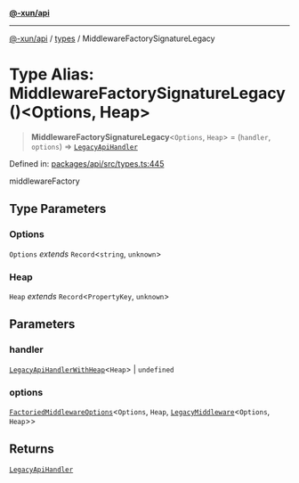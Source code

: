 [**@-xun/api**](../../README.md)

***

[@-xun/api](../../README.md) / [types](../README.md) / MiddlewareFactorySignatureLegacy

# Type Alias: MiddlewareFactorySignatureLegacy()\<Options, Heap\>

> **MiddlewareFactorySignatureLegacy**\<`Options`, `Heap`\> = (`handler`, `options`) => [`LegacyApiHandler`](LegacyApiHandler.md)

Defined in: [packages/api/src/types.ts:445](https://github.com/Xunnamius/api-utils/blob/e344f26c2c71ff2ab26a4bf6ee6f0fc1cb9a441b/packages/api/src/types.ts#L445)

middlewareFactory

## Type Parameters

### Options

`Options` *extends* `Record`\<`string`, `unknown`\>

### Heap

`Heap` *extends* `Record`\<`PropertyKey`, `unknown`\>

## Parameters

### handler

[`LegacyApiHandlerWithHeap`](LegacyApiHandlerWithHeap.md)\<`Heap`\> | `undefined`

### options

[`FactoriedMiddlewareOptions`](FactoriedMiddlewareOptions.md)\<`Options`, `Heap`, [`LegacyMiddleware`](LegacyMiddleware.md)\<`Options`, `Heap`\>\>

## Returns

[`LegacyApiHandler`](LegacyApiHandler.md)
